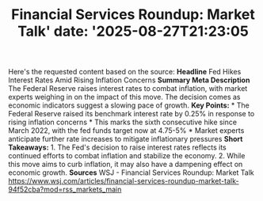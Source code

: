 ﻿---
title: "Financial Services Roundup: Market Talk'
date: '2025-08-27T21:23:05"
category: "Markets"
summary: ""
slug: "financial services roundup market talk"
source_urls:
  - "https://www.wsj.com/articles/financial-services-roundup-market-talk-94f52cba?mod=rss_markets_main"
seo:
  title: "Financial Services Roundup: Market Talk | Hash n Hedge'
  description: '"
  keywords: ["news", "markets", "brief"]
---
Here's the requested content based on the source:  **Headline**  Fed Hikes Interest Rates Amid Rising Inflation Concerns  **Summary Meta Description** The Federal Reserve raises interest rates to combat inflation, with market experts weighing in on the impact of this move. The decision comes as economic indicators suggest a slowing pace of growth.  **Key Points:**  * The Federal Reserve raised its benchmark interest rate by 0.25% in response to rising inflation concerns * This marks the sixth consecutive hike since March 2022, with the fed funds target now at 4.75-5% * Market experts anticipate further rate increases to mitigate inflationary pressures  **Short Takeaways:**  1. The Fed's decision to raise interest rates reflects its continued efforts to combat inflation and stabilize the economy. 2. While this move aims to curb inflation, it may also have a dampening effect on economic growth.  **Sources** WSJ - Financial Services Roundup: Market Talk https://www.wsj.com/articles/financial-services-roundup-market-talk-94f52cba?mod=rss_markets_main 
